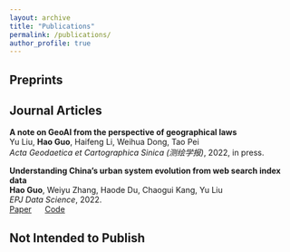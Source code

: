 ```yaml
---
layout: archive
title: "Publications"
permalink: /publications/
author_profile: true
---
```


## Preprints

## Journal Articles

<b>A note on GeoAI from the perspective of geographical laws</b><br>
Yu Liu, <b>Hao Guo</b>, Haifeng Li, Weihua Dong, Tao Pei<br>
<i>Acta Geodaetica et Cartographica Sinica (*测绘学报*)</i>, 2022, in press.<br>

<b>Understanding China’s urban system evolution from web search index data</b><br>
<b>Hao Guo</b>, Weiyu Zhang, Haode Du, Chaogui Kang, Yu Liu<br>
<i>EPJ Data Science</i>, 2022.<br>
[Paper](https://epjdatascience.springeropen.com/articles/10.1140/epjds/s13688-022-00332-y) &nbsp;&nbsp;&nbsp;&nbsp; [Code](https://github.com/Nithouson/BaiduCityAttr)

## Not Intended to Publish
